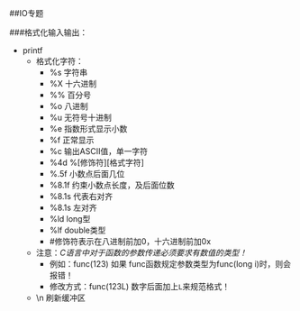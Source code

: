 ##IO专题

###格式化输入输出：
- printf
    + 格式化字符：
        * %s 字符串
        * %X 十六进制
        * %% 百分号
        * %o 八进制
        * %u 无符号十进制
        * %e 指数形式显示小数
        * %f 正常显示
        * %c 输出ASCII值，单一字符
        * %4d %[修饰符][格式字符]
        * %.5f 小数点后面几位
        * %8.1f 约束小数点长度，及后面位数
        * %8.1s 代表右对齐
        * %8.1s 左对齐
        * %ld long型
        * %lf double类型
        * #修饰符表示在八进制前加0，十六进制前加0x
    + 注意：*C语言中对于函数的参数传递必须要求有数值的类型！*
        * 例如：func(123) 如果 func函数规定参数类型为func(long i)时，则会报错！
        * 修改方式：func(123L) 数字后面加上`L`来规范格式！
    + \n 刷新缓冲区
